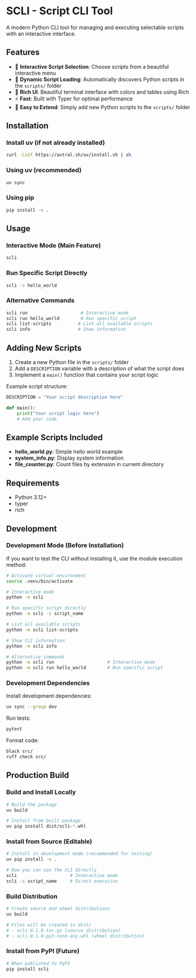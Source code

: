 # SCLI - Script CLI Tool

A modern Python CLI tool for managing and executing selectable scripts with an interactive interface.

## Features

- 🚀 **Interactive Script Selection**: Choose scripts from a beautiful interactive menu
- 📁 **Dynamic Script Loading**: Automatically discovers Python scripts in the `scripts/` folder
- 🎨 **Rich UI**: Beautiful terminal interface with colors and tables using Rich
- ⚡ **Fast**: Built with Typer for optimal performance
- 🔧 **Easy to Extend**: Simply add new Python scripts to the `scripts/` folder

## Installation

### Install uv (if not already installed)
```bash
curl -LsSf https://astral.sh/uv/install.sh | sh
```

### Using uv (recommended)
```bash
uv sync
```

### Using pip
```bash
pip install -e .
```

## Usage

### Interactive Mode (Main Feature)
```bash
scli
```

### Run Specific Script Directly
```bash
scli -s hello_world
```

### Alternative Commands
```bash
scli run                    # Interactive mode
scli run hello_world        # Run specific script
scli list-scripts          # List all available scripts
scli info                  # Show information
```

## Adding New Scripts

1. Create a new Python file in the `scripts/` folder
2. Add a `DESCRIPTION` variable with a description of what the script does
3. Implement a `main()` function that contains your script logic

Example script structure:
```python
DESCRIPTION = "Your script description here"

def main():
    print("Your script logic here")
    # Add your code
```

## Example Scripts Included

- **hello_world.py**: Simple hello world example
- **system_info.py**: Display system information
- **file_counter.py**: Count files by extension in current directory

## Requirements

- Python 3.12+
- typer
- rich

## Development

### Development Mode (Before Installation)

If you want to test the CLI without installing it, use the module execution method:

```bash
# Activate virtual environment
source .venv/bin/activate

# Interactive mode
python -m scli

# Run specific script directly
python -m scli -s script_name

# List all available scripts
python -m scli list-scripts

# Show CLI information
python -m scli info

# Alternative commands
python -m scli run                    # Interactive mode
python -m scli run hello_world        # Run specific script
```

### Development Dependencies

Install development dependencies:
```bash
uv sync --group dev
```

Run tests:
```bash
pytest
```

Format code:
```bash
black src/
ruff check src/
```

## Production Build

### Build and Install Locally
```bash
# Build the package
uv build

# Install from built package
uv pip install dist/scli-*.whl
```

### Install from Source (Editable)
```bash
# Install in development mode (recommended for testing)
uv pip install -e .

# Now you can use the CLI directly
scli                    # Interactive mode
scli -s script_name     # Direct execution
```

### Build Distribution
```bash
# Create source and wheel distributions
uv build

# Files will be created in dist/
# - scli-0.1.0.tar.gz (source distribution)
# - scli-0.1.0-py3-none-any.whl (wheel distribution)
```

### Install from PyPI (Future)
```bash
# When published to PyPI
pip install scli
```